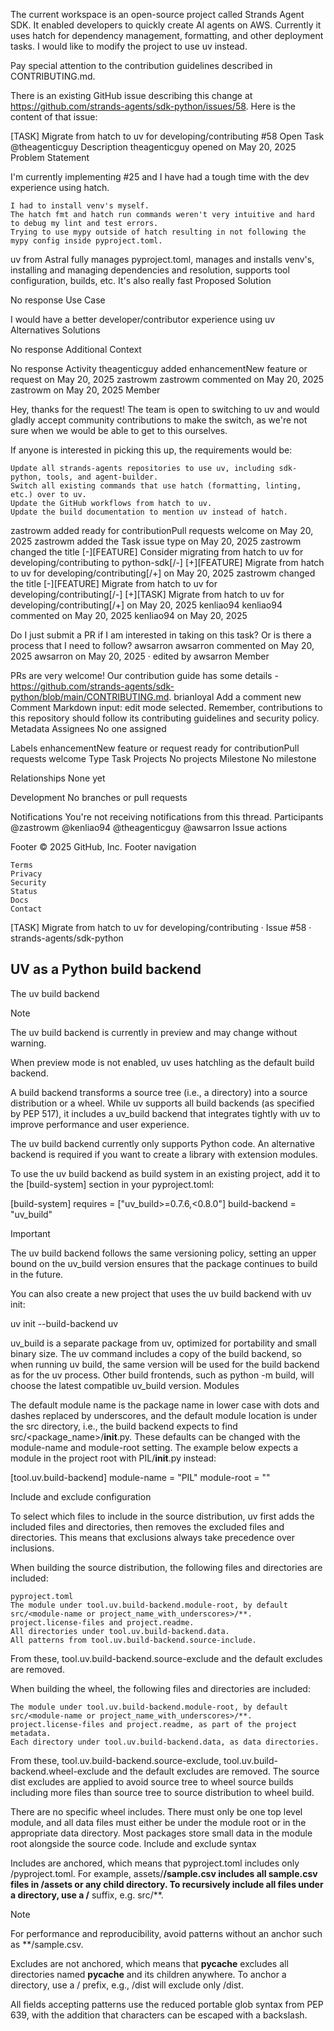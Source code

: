 The current workspace is an open-source project called Strands Agent SDK. It enabled developers to quickly create AI agents on AWS. Currently it uses hatch for dependency management, formatting, and other deployment tasks. I would like to modify the project to use uv instead. 

Pay special attention to the contribution guidelines described in CONTRIBUTING.md.

There is an existing GitHub issue describing this change at https://github.com/strands-agents/sdk-python/issues/58. Here is the content of that issue:

[TASK] Migrate from hatch to uv for developing/contributing #58
Open
Task
@theagenticguy
Description
theagenticguy
opened on May 20, 2025
Problem Statement

I'm currently implementing #25 and I have had a tough time with the dev experience using hatch.

    I had to install venv's myself.
    The hatch fmt and hatch run commands weren't very intuitive and hard to debug my lint and test errors.
    Trying to use mypy outside of hatch resulting in not following the mypy config inside pyproject.toml.

uv from Astral fully manages pyproject.toml, manages and installs venv's, installing and managing dependencies and resolution, supports tool configuration, builds, etc. It's also really fast
Proposed Solution

No response
Use Case

I would have a better developer/contributor experience using uv
Alternatives Solutions

No response
Additional Context

No response
Activity
theagenticguy
added
enhancementNew feature or request
on May 20, 2025
zastrowm
zastrowm commented on May 20, 2025
zastrowm
on May 20, 2025
Member

Hey, thanks for the request! The team is open to switching to uv and would gladly accept community contributions to make the switch, as we're not sure when we would be able to get to this ourselves.

If anyone is interested in picking this up, the requirements would be:

    Update all strands-agents repositories to use uv, including sdk-python, tools, and agent-builder.
    Switch all existing commands that use hatch (formatting, linting, etc.) over to uv.
    Update the GitHub workflows from hatch to uv.
    Update the build documentation to mention uv instead of hatch.

zastrowm
added
ready for contributionPull requests welcome
on May 20, 2025
zastrowm
added the
Task
issue type on May 20, 2025
zastrowm
changed the title [-][FEATURE] Consider migrating from hatch to uv for developing/contributing to python-sdk[/-] [+][FEATURE] Migrate from hatch to uv for developing/contributing[/+] on May 20, 2025
zastrowm
changed the title [-][FEATURE] Migrate from hatch to uv for developing/contributing[/-] [+][TASK] Migrate from hatch to uv for developing/contributing[/+] on May 20, 2025
kenliao94
kenliao94 commented on May 20, 2025
kenliao94
on May 20, 2025

Do I just submit a PR if I am interested in taking on this task? Or is there a process that I need to follow?
awsarron
awsarron commented on May 20, 2025
awsarron
on May 20, 2025 · edited by awsarron
Member

PRs are very welcome! Our contribution guide has some details - https://github.com/strands-agents/sdk-python/blob/main/CONTRIBUTING.md.
brianloyal
Add a comment
new Comment
Markdown input: edit mode selected.
Remember, contributions to this repository should follow its contributing guidelines and security policy.
Metadata
Assignees
No one assigned

Labels
enhancementNew feature or request
ready for contributionPull requests welcome
Type
Task
Projects
No projects
Milestone
No milestone

Relationships
None yet

Development
No branches or pull requests

Notifications
You're not receiving notifications from this thread.
Participants
@zastrowm
@kenliao94
@theagenticguy
@awsarron
Issue actions

Footer
© 2025 GitHub, Inc.
Footer navigation

    Terms
    Privacy
    Security
    Status
    Docs
    Contact

[TASK] Migrate from hatch to uv for developing/contributing · Issue #58 · strands-agents/sdk-python

## UV as a Python build backend

The uv build backend

Note

The uv build backend is currently in preview and may change without warning.

When preview mode is not enabled, uv uses hatchling as the default build backend.

A build backend transforms a source tree (i.e., a directory) into a source distribution or a wheel. While uv supports all build backends (as specified by PEP 517), it includes a uv_build backend that integrates tightly with uv to improve performance and user experience.

The uv build backend currently only supports Python code. An alternative backend is required if you want to create a library with extension modules.

To use the uv build backend as build system in an existing project, add it to the [build-system] section in your pyproject.toml:

[build-system]
requires = ["uv_build>=0.7.6,<0.8.0"]
build-backend = "uv_build"

Important

The uv build backend follows the same versioning policy, setting an upper bound on the uv_build version ensures that the package continues to build in the future.

You can also create a new project that uses the uv build backend with uv init:

uv init --build-backend uv

uv_build is a separate package from uv, optimized for portability and small binary size. The uv command includes a copy of the build backend, so when running uv build, the same version will be used for the build backend as for the uv process. Other build frontends, such as python -m build, will choose the latest compatible uv_build version.
Modules

The default module name is the package name in lower case with dots and dashes replaced by underscores, and the default module location is under the src directory, i.e., the build backend expects to find src/<package_name>/__init__.py. These defaults can be changed with the module-name and module-root setting. The example below expects a module in the project root with PIL/__init__.py instead:

[tool.uv.build-backend]
module-name = "PIL"
module-root = ""

Include and exclude configuration

To select which files to include in the source distribution, uv first adds the included files and directories, then removes the excluded files and directories. This means that exclusions always take precedence over inclusions.

When building the source distribution, the following files and directories are included:

    pyproject.toml
    The module under tool.uv.build-backend.module-root, by default src/<module-name or project_name_with_underscores>/**.
    project.license-files and project.readme.
    All directories under tool.uv.build-backend.data.
    All patterns from tool.uv.build-backend.source-include.

From these, tool.uv.build-backend.source-exclude and the default excludes are removed.

When building the wheel, the following files and directories are included:

    The module under tool.uv.build-backend.module-root, by default src/<module-name or project_name_with_underscores>/**.
    project.license-files and project.readme, as part of the project metadata.
    Each directory under tool.uv.build-backend.data, as data directories.

From these, tool.uv.build-backend.source-exclude, tool.uv.build-backend.wheel-exclude and the default excludes are removed. The source dist excludes are applied to avoid source tree to wheel source builds including more files than source tree to source distribution to wheel build.

There are no specific wheel includes. There must only be one top level module, and all data files must either be under the module root or in the appropriate data directory. Most packages store small data in the module root alongside the source code.
Include and exclude syntax

Includes are anchored, which means that pyproject.toml includes only <project root>/pyproject.toml. For example, assets/**/sample.csv includes all sample.csv files in <project root>/assets or any child directory. To recursively include all files under a directory, use a /** suffix, e.g. src/**.

Note

For performance and reproducibility, avoid patterns without an anchor such as **/sample.csv.

Excludes are not anchored, which means that __pycache__ excludes all directories named __pycache__ and its children anywhere. To anchor a directory, use a / prefix, e.g., /dist will exclude only <project root>/dist.

All fields accepting patterns use the reduced portable glob syntax from PEP 639, with the addition that characters can be escaped with a backslash.
